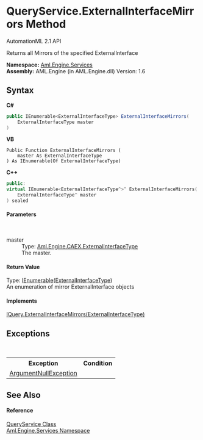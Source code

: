 # QueryService.ExternalInterfaceMirrors Method 
AutomationML 2.1 API 

Returns all Mirrors of the specified ExternalInterface

**Namespace:**&nbsp;<a href="N_Aml_Engine_Services">Aml.Engine.Services</a><br />**Assembly:**&nbsp;AML.Engine (in AML.Engine.dll) Version: 1.6

## Syntax

**C#**<br />
``` C#
public IEnumerable<ExternalInterfaceType> ExternalInterfaceMirrors(
	ExternalInterfaceType master
)
```

**VB**<br />
``` VB
Public Function ExternalInterfaceMirrors ( 
	master As ExternalInterfaceType
) As IEnumerable(Of ExternalInterfaceType)
```

**C++**<br />
``` C++
public:
virtual IEnumerable<ExternalInterfaceType^>^ ExternalInterfaceMirrors(
	ExternalInterfaceType^ master
) sealed
```


#### Parameters
&nbsp;<dl><dt>master</dt><dd>Type: <a href="T_Aml_Engine_CAEX_ExternalInterfaceType">Aml.Engine.CAEX.ExternalInterfaceType</a><br />The master.</dd></dl>

#### Return Value
Type: <a href="https://docs.microsoft.com/dotnet/api/system.collections.generic.ienumerable-1" target="_parent" rel="noopener noreferrer">IEnumerable</a>(<a href="T_Aml_Engine_CAEX_ExternalInterfaceType">ExternalInterfaceType</a>)<br />An enumeration of mirror ExternalInterface objects

#### Implements
<a href="M_Aml_Engine_Services_Interfaces_IQuery_ExternalInterfaceMirrors">IQuery.ExternalInterfaceMirrors(ExternalInterfaceType)</a><br />

## Exceptions
&nbsp;<table><tr><th>Exception</th><th>Condition</th></tr><tr><td><a href="https://docs.microsoft.com/dotnet/api/system.argumentnullexception" target="_parent" rel="noopener noreferrer">ArgumentNullException</a></td><td /></tr></table>

## See Also


#### Reference
<a href="T_Aml_Engine_Services_QueryService">QueryService Class</a><br /><a href="N_Aml_Engine_Services">Aml.Engine.Services Namespace</a><br />